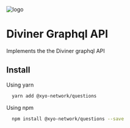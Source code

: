 [logo]: https://www.xy.company/img/home/logo_xy.png

![logo]

# Diviner Graphql API

Implements the the Diviner graphql API

## Install

Using yarn

```sh
  yarn add @xyo-network/questions
```

Using npm

```sh
  npm install @xyo-network/questions --save
```